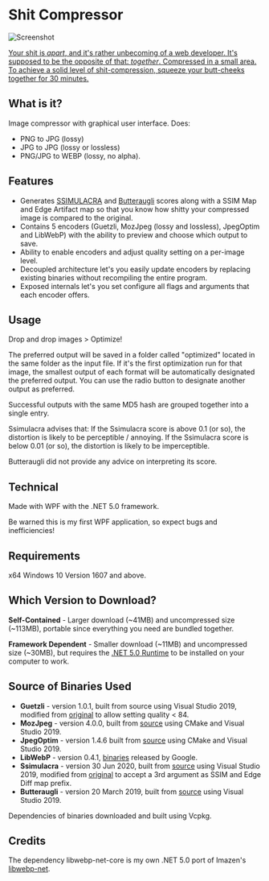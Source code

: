 # Shit Compressor

![Screenshot](https://user-images.githubusercontent.com/43489288/102893687-f91dd180-449c-11eb-812e-d091c03bb956.png "Screenshot")

[Your shit is _apart_, and it's rather unbecoming of a web developer. It's supposed to be the opposite of that: _together_. Compressed in a small area. To achieve a solid level of shit-compression, squeeze your butt-cheeks together for 30 minutes.](https://discoelysium.gamepedia.com/Volumetric_Shit_Compressor)

## What is it?

Image compressor with graphical user interface. Does:

- PNG to JPG (lossy)
- JPG to JPG (lossy or lossless)
- PNG/JPG to WEBP (lossy, no alpha).

## Features

- Generates [SSIMULACRA](https://github.com/cloudinary/ssimulacra) and [Butteraugli](https://github.com/google/butteraugli) scores along with a SSIM Map and Edge Artifact map so that you know how shitty your compressed image is compared to the original.
- Contains 5 encoders (Guetzli, MozJpeg (lossy and lossless), JpegOptim and LibWebP) with the ability to preview and choose which output to save.
- Ability to enable encoders and adjust quality setting on a per-image level.
- Decoupled architecture let's you easily update encoders by replacing existing binaries without recompiling the entire program.
- Exposed internals let's you set configure all flags and arguments that each encoder offers.

## Usage

Drop and drop images > Optimize!

The preferred output will be saved in a folder called "optimized" located in the same folder as the input file.
If it's the first optimization run for that image, the smallest output of each format will be automatically designated the preferred output.
You can use the radio button to designate another output as preferred.

Successful outputs with the same MD5 hash are grouped together into a single entry.

Ssimulacra advises that:
If the Ssimulacra score is above 0.1 (or so), the distortion is likely to be perceptible / annoying.
If the Ssimulacra score is below 0.01 (or so), the distortion is likely to be imperceptible.

Butteraugli did not provide any advice on interpreting its score.

## Technical

Made with WPF with the .NET 5.0 framework.

Be warned this is my first WPF application, so expect bugs and inefficiencies!

## Requirements

x64 Windows 10 Version 1607 and above.

## Which Version to Download?

**Self-Contained** - Larger download (~41MB) and uncompressed size (~113MB), portable since everything you need are bundled together.

**Framework Dependent** - Smaller download (~11MB) and uncompressed size (~30MB), but requires the [.NET 5.0 Runtime](https://dotnet.microsoft.com/download/dotnet/current/runtime) to be installed on your computer to work.

## Source of Binaries Used

- **Guetzli** - version 1.0.1, built from source using Visual Studio 2019, modified from [original](https://github.com/google/guetzli/releases/tag/v1.0.1) to allow setting quality < 84.
- **MozJpeg** - version 4.0.0, built from [source](https://github.com/mozilla/mozjpeg/releases/tag/v4.0.0) using CMake and Visual Studio 2019.
- **JpegOptim** - version 1.4.6 built from [source](https://github.com/tjko/jpegoptim/releases/tag/RELEASE.1.4.6) using CMake and Visual Studio 2019.
- **LibWebP** - version 0.4.1, [binaries](https://storage.googleapis.com/downloads.webmproject.org/releases/webp/index.html) released by Google.
- **Ssimulacra** - version 30 Jun 2020, built from [source](https://gist.github.com/jialiang/c614b72d7b67ae93bcfe437f1b481a52) using Visual Studio 2019, modified from [original](https://github.com/cloudinary/ssimulacra) to accept a 3rd argument as SSIM and Edge Diff map prefix.
- **Butteraugli** - version 20 March 2019, built from [source](https://github.com/google/butteraugli) using Visual Studio 2019.

Dependencies of binaries downloaded and built using Vcpkg.

## Credits

The dependency libwebp-net-core is my own .NET 5.0 port of Imazen's [libwebp-net](https://github.com/imazen/libwebp-net).
